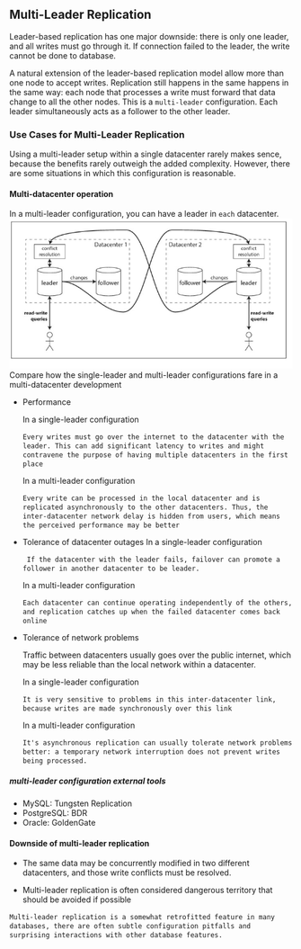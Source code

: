 ## Multi-Leader Replication

Leader-based replication has one major downside: there is only one leader, and all writes must go through it. If connection failed to the leader, the write cannot be done to database.

A natural extension of the leader-based replication model allow more than one node to accept writes. Replication still happens in the same happens in the same way: each node that processes a write must forward that data change to all the other nodes. This is a `multi-leader` configuration. Each leader simultaneously acts as a follower to the other leader.

### Use Cases for Multi-Leader Replication
Using a multi-leader setup within a single datacenter rarely makes sence, because the benefits rarely outweigh the added complexity. However, there are some situations in which this configuration is reasonable.

#### Multi-datacenter operation
In a multi-leader configuration, you can have a leader in `each` datacenter.
<img src="./images/multi-leader-replication.jpg" />
Compare how the single-leader and multi-leader configurations fare in a multi-datacenter development

* Performance
  
  In a single-leader configuration
  ```
  Every writes must go over the internet to the datacenter with the leader. This can add significant latency to writes and might contravene the purpose of having multiple datacenters in the first place
  ```

  In a multi-leader configuration
  ```
  Every write can be processed in the local datacenter and is replicated asynchronously to the other datacenters. Thus, the inter-datacenter network delay is hidden from users, which means the perceived performance may be better
  ```
* Tolerance of datacenter outages
  In a single-leader configuration
  ```
   If the datacenter with the leader fails, failover can promote a follower in another datacenter to be leader.
  ```  
  In a multi-leader configuration
  ```
  Each datacenter can continue operating independently of the others, and replication catches up when the failed datacenter comes back online
  ```

* Tolerance of network problems
  
  Traffic between datacenters usually goes over the public internet, which may be less reliable than the local network within a datacenter.

  In a single-leader configuration
  ```
  It is very sensitive to problems in this inter-datacenter link, because writes are made synchronously over this link
  ``` 

  In a multi-leader configuration
  ```
  It's asynchronous replication can usually tolerate network problems better: a temporary network interruption does not prevent writes being processed.
  ```
 
 ##### multi-leader configuration external tools
 * MySQL: Tungsten Replication
 * PostgreSQL: BDR
 * Oracle: GoldenGate

 #### Downside of multi-leader replication
 * The same data may be concurrently modified in two different datacenters, and those write conflicts must be resolved.

 * Multi-leader replication is often considered dangerous territory that should be avoided if possible
  
  ```
  Multi-leader replication is a somewhat retrofitted feature in many databases, there are often subtle configuration pitfalls and surprising interactions with other database features.  
  ```

  